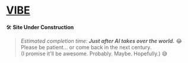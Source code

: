 # [VIBE](https://vksundararajan.github.io/VIBE)

🛠️ **Site Under Construction**

> *Estimated completion time: **Just after AI takes over the world.*** 😂 \
> Please be patient… or come back in the next century. \
> (I promise it'll be awesome. Probably. Maybe. Hopefully.) 😅
